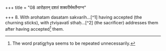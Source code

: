 +++
title = "08 आरोहतन् दशतं शक्वरीर्ममर्तेनाग्न"

+++
8. With arohatam dasatam sakvarih...[^1] having accepted (the churning sticks), with r̥tviyavatī sthaḥ...[^2] (the sacrificer) addresses them after having accepted[^3] them.  

[^1-2]: TB I.2.1.14-15.  

[^3]: The word pratigr̥hya seems to be repeated unnecessarily. 
